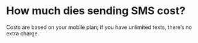 # How much dies sending SMS cost?

Costs are based on your mobile plan; if you have unlimited texts, there’s no extra charge.
